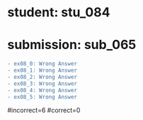 # student: stu_084
# submission: sub_065

```diff
- ex08_0: Wrong Answer
- ex08_1: Wrong Answer
- ex08_2: Wrong Answer
- ex08_3: Wrong Answer
- ex08_4: Wrong Answer
- ex08_5: Wrong Answer
```
#incorrect=6
#correct=0
